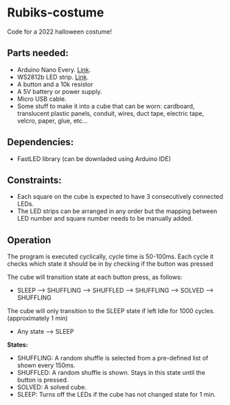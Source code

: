 # Rubiks-costume

Code for a 2022 halloween costume!

## Parts needed:
- Arduino Nano Every. [Link](https://www.amazon.se/-/en/gp/product/B07VX7MX27/ref=ppx_yo_dt_b_asin_title_o04_s00?ie=UTF8&psc=1).
- WS2812b LED strip. [Link](https://www.amazon.se/-/en/gp/product/B08T89S7C3/ref=ppx_yo_dt_b_asin_title_o04_s01?ie=UTF8&psc=1).
- A button and a 10k resistor
- A 5V battery or power supply. 
- Micro USB cable.
- Some stuff to make it into a cube that can be worn: cardboard, translucent plastic panels, conduit, wires, duct tape, electric tape, velcro, paper, glue, etc...

## Dependencies:
- FastLED library (can be downladed using Arduino IDE)

## Constraints:
- Each square on the cube is expected to have 3 consecutively connected LEDs.
- The LED strips can be arranged in any order but the mapping between LED number and square number needs to be manually added.

## Operation
The program is executed cyclically, cycle time is 50-100ms. 
Each cycle it checks which state it should be in by checking if the button was pressed

The cube will transition state at each button press, as follows: 
- SLEEP --> SHUFFLING --> SHUFFLED --> SHUFFLING --> SOLVED --> SHUFFLING 

The cube will only transition to the SLEEP state if left Idle for 1000 cycles. (approximately 1 min)
- Any state --> SLEEP

**States:**
- SHUFFLING: A random shuffle is selected from a pre-defined list of shown every 150ms.
- SHUFFLED: A random shuffle is shown. Stays in this state until the button is pressed.
- SOLVED: A solved cube.
- SLEEP: Turns off the LEDs if the cube has not changed state for 1 min.

